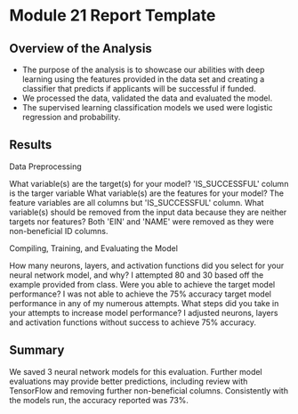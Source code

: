 # Module 21 Report Template

## Overview of the Analysis


* The purpose of the analysis is to showcase our abilities with deep learning using the features provided in the data set and creating a classifier that predicts if applicants will be successful if funded.
* We processed the data, validated the data and evaluated the model.
* The supervised learning classification models we used were logistic regression and probability.

## Results
Data Preprocessing

What variable(s) are the target(s) for your model? 'IS_SUCCESSFUL' column is the targer variable
What variable(s) are the features for your model? The feature variables are all columns but 'IS_SUCCESSFUL' column.
What variable(s) should be removed from the input data because they are neither targets nor features? Both 'EIN' and 'NAME' were removed as they were non-beneficial ID columns.

Compiling, Training, and Evaluating the Model

How many neurons, layers, and activation functions did you select for your neural network model, and why? I attempted 80 and 30 based off the example provided from class.
Were you able to achieve the target model performance? I was not able to achieve the 75% accuracy target model performance in any of my numerous attempts.
What steps did you take in your attempts to increase model performance? I adjusted neurons, layers and activation functions without success to achieve 75% accuracy.

## Summary

We saved 3 neural network models for this evaluation. Further model evaluations may provide better predictions, including review with TensorFlow and removing further non-beneficial columns. Consistently with the models run, the accuracy reported was 73%.
